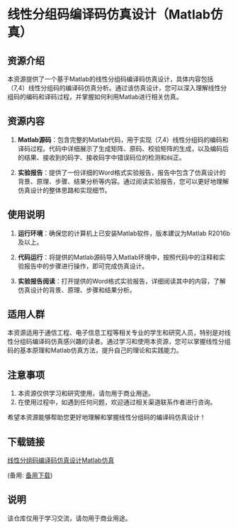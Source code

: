# 线性分组码编译码仿真设计（Matlab仿真）

## 资源介绍

本资源提供了一个基于Matlab的线性分组码编译码仿真设计，具体内容包括（7,4）线性分组码的编译码仿真分析。通过该仿真设计，您可以深入理解线性分组码的编码和译码过程，并掌握如何利用Matlab进行相关仿真。

## 资源内容

1. **Matlab源码**：包含完整的Matlab代码，用于实现（7,4）线性分组码的编码和译码过程。代码中详细展示了生成矩阵、原码、校验矩阵的生成，以及编码后的结果、接收到的码字、接收码字中错误码位的检测和纠正。

2. **实验报告**：提供了一份详细的Word格式实验报告，报告中包含了仿真设计的背景、原理、步骤、结果分析等内容。通过阅读实验报告，您可以更好地理解仿真设计的整体思路和实现细节。

## 使用说明

1. **运行环境**：确保您的计算机上已安装Matlab软件，版本建议为Matlab R2016b及以上。

2. **代码运行**：将提供的Matlab源码导入Matlab环境中，按照代码中的注释和实验报告中的步骤进行操作，即可完成仿真设计。

3. **实验报告阅读**：打开提供的Word格式实验报告，详细阅读其中的内容，了解仿真设计的背景、原理、步骤和结果分析。

## 适用人群

本资源适用于通信工程、电子信息工程等相关专业的学生和研究人员，特别是对线性分组码编译码仿真感兴趣的读者。通过学习和使用本资源，您可以掌握线性分组码的基本原理和Matlab仿真方法，提升自己的理论和实践能力。

## 注意事项

1. 本资源仅供学习和研究使用，请勿用于商业用途。
2. 在使用过程中，如遇到任何问题，欢迎通过相关渠道联系作者进行咨询。

希望本资源能够帮助您更好地理解和掌握线性分组码的编译码仿真设计！

## 下载链接
[线性分组码编译码仿真设计Matlab仿真](https://pan.quark.cn/s/9d9cef839c3c) 

(备用: [备用下载](https://pan.baidu.com/s/1ZBEp7HvXYohxQNbufeAiiQ?pwd=1234))

## 说明

该仓库仅用于学习交流，请勿用于商业用途。
